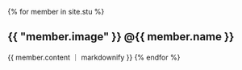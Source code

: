 {% for member in site.stu %}
  <h2> {{ "member.image" }} @{{ member.name }}</h2>
   {{ member.content ｜ markdownify }} 
{% endfor %}
